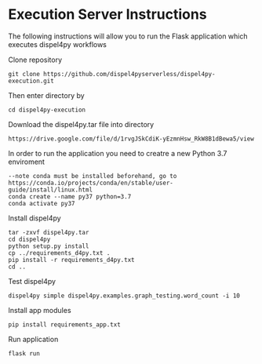 # Execution Server Instructions

The following instructions will allow you to run the Flask application which executes dispel4py workflows 


Clone repository 
```
git clone https://github.com/dispel4pyserverless/dispel4py-execution.git
```
Then enter directory by 
```
cd dispel4py-execution 
```
Download the dispel4py.tar file into directory
```
https://drive.google.com/file/d/1rvgJSkCdiK-yEzmnHsw_RkW8B1dBewa5/view
```
In order to run the application you need to creatre a new Python 3.7 enviroment 
```
--note conda must be installed beforehand, go to https://conda.io/projects/conda/en/stable/user-guide/install/linux.html
conda create --name py37 python=3.7
conda activate py37
```
Install dispel4py 
```
tar -zxvf dispel4py.tar
cd dispel4py
python setup.py install
cp ../requirements_d4py.txt .
pip install -r requirements_d4py.txt
cd ..
```
Test dispel4py 
```
dispel4py simple dispel4py.examples.graph_testing.word_count -i 10
```
Install app modules 
```
pip install requirements_app.txt
```
Run application 
```
flask run 
```

